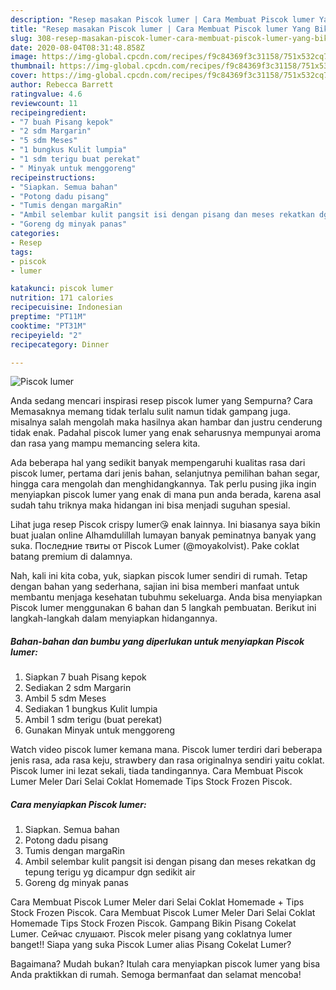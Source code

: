 ```yaml
---
description: "Resep masakan Piscok lumer | Cara Membuat Piscok lumer Yang Bikin Ngiler"
title: "Resep masakan Piscok lumer | Cara Membuat Piscok lumer Yang Bikin Ngiler"
slug: 308-resep-masakan-piscok-lumer-cara-membuat-piscok-lumer-yang-bikin-ngiler
date: 2020-08-04T08:31:48.858Z
image: https://img-global.cpcdn.com/recipes/f9c84369f3c31158/751x532cq70/piscok-lumer-foto-resep-utama.jpg
thumbnail: https://img-global.cpcdn.com/recipes/f9c84369f3c31158/751x532cq70/piscok-lumer-foto-resep-utama.jpg
cover: https://img-global.cpcdn.com/recipes/f9c84369f3c31158/751x532cq70/piscok-lumer-foto-resep-utama.jpg
author: Rebecca Barrett
ratingvalue: 4.6
reviewcount: 11
recipeingredient:
- "7 buah Pisang kepok"
- "2 sdm Margarin"
- "5 sdm Meses"
- "1 bungkus Kulit lumpia"
- "1 sdm terigu buat perekat"
- " Minyak untuk menggoreng"
recipeinstructions:
- "Siapkan. Semua bahan"
- "Potong dadu pisang"
- "Tumis dengan margaRin"
- "Ambil selembar kulit pangsit isi dengan pisang dan meses rekatkan dg tepung terigu yg dicampur dgn sedikit air"
- "Goreng dg minyak panas"
categories:
- Resep
tags:
- piscok
- lumer

katakunci: piscok lumer 
nutrition: 171 calories
recipecuisine: Indonesian
preptime: "PT11M"
cooktime: "PT31M"
recipeyield: "2"
recipecategory: Dinner

---
```



![Piscok lumer](https://img-global.cpcdn.com/recipes/f9c84369f3c31158/751x532cq70/piscok-lumer-foto-resep-utama.jpg)

Anda sedang mencari inspirasi resep piscok lumer yang Sempurna? Cara Memasaknya memang tidak terlalu sulit namun tidak gampang juga. misalnya salah mengolah maka hasilnya akan hambar dan justru cenderung tidak enak. Padahal piscok lumer yang enak seharusnya mempunyai aroma dan rasa yang mampu memancing selera kita.

Ada beberapa hal yang sedikit banyak mempengaruhi kualitas rasa dari piscok lumer, pertama dari jenis bahan, selanjutnya pemilihan bahan segar, hingga cara mengolah dan menghidangkannya. Tak perlu pusing jika ingin menyiapkan piscok lumer yang enak di mana pun anda berada, karena asal sudah tahu triknya maka hidangan ini bisa menjadi suguhan spesial.

Lihat juga resep Piscok crispy lumer😘 enak lainnya. Ini biasanya saya bikin buat jualan online Alhamdulillah lumayan banyak peminatnya banyak yang suka. Последние твиты от Piscok Lumer (@moyakolvist). Pake coklat batang premium di dalamnya.


Nah, kali ini kita coba, yuk, siapkan piscok lumer sendiri di rumah. Tetap dengan bahan yang sederhana, sajian ini bisa memberi manfaat untuk membantu menjaga kesehatan tubuhmu sekeluarga. Anda bisa menyiapkan Piscok lumer menggunakan 6 bahan dan 5 langkah pembuatan. Berikut ini langkah-langkah dalam menyiapkan hidangannya.

<!--inarticleads1-->

##### Bahan-bahan dan bumbu yang diperlukan untuk menyiapkan Piscok lumer:

1. Siapkan 7 buah Pisang kepok
1. Sediakan 2 sdm Margarin
1. Ambil 5 sdm Meses
1. Sediakan 1 bungkus Kulit lumpia
1. Ambil 1 sdm terigu (buat perekat)
1. Gunakan  Minyak untuk menggoreng


Watch video piscok lumer kemana mana. Piscok lumer terdiri dari beberapa jenis rasa, ada rasa keju, strawbery dan rasa originalnya sendiri yaitu coklat. Piscok lumer ini lezat sekali, tiada tandingannya. Cara Membuat Piscok Lumer Meler Dari Selai Coklat Homemade Tips Stock Frozen Piscok. 

<!--inarticleads2-->

##### Cara menyiapkan Piscok lumer:

1. Siapkan. Semua bahan
1. Potong dadu pisang
1. Tumis dengan margaRin
1. Ambil selembar kulit pangsit isi dengan pisang dan meses rekatkan dg tepung terigu yg dicampur dgn sedikit air
1. Goreng dg minyak panas


Cara Membuat Piscok Lumer Meler dari Selai Coklat Homemade + Tips Stock Frozen Piscok. Cara Membuat Piscok Lumer Meler Dari Selai Coklat Homemade Tips Stock Frozen Piscok. Gampang Bikin Pisang Cokelat Lumer. Сейчас слушают. Piscok meler pisang yang coklatnya lumer banget!! Siapa yang suka Piscok Lumer alias Pisang Cokelat Lumer? 

Bagaimana? Mudah bukan? Itulah cara menyiapkan piscok lumer yang bisa Anda praktikkan di rumah. Semoga bermanfaat dan selamat mencoba!
